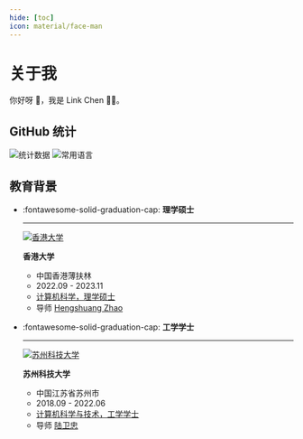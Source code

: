 ```yaml
---
hide: [toc]
icon: material/face-man
---
```


# 关于我

你好呀 :wave:，我是 Link Chen :man_technologist:。

## GitHub 统计

![统计数据](https://github-readme-stats.vercel.app/api?username=linkch0&locale=cn&theme=transparent&show_icons=true)
![常用语言](https://github-readme-stats.vercel.app/api/top-langs/?username=linkch0&locale=cn&theme=transparent&layout=compact&langs_count=8)

## 教育背景

<div class="grid cards" markdown>

-   :fontawesome-solid-graduation-cap: **理学硕士**

    ***

    [![香港大学](https://hku.hk/assets/img/hku-logo.svg)](https://hku.hk/)

    **香港大学**

    -   中国香港薄扶林
    -   2022.09 - 2023.11
    -   [计算机科学，理学硕士](https://www.msc-cs.hku.hk/)
    -   导师 [Hengshuang Zhao](https://hszhao.github.io/)
    <!-- -   [Department of Computer Science](https://www.cs.hku.hk/)
    -   [Faculty of Engineering](https://engg.hku.hk/) -->

-   :fontawesome-solid-graduation-cap: **工学学士**

    ***

    [![苏州科技大学](https://www.usts.edu.cn/dfiles/11467/static/images/logo.jpg)](https://www.usts.edu.cn/)

    **苏州科技大学**

    -   中国江苏省苏州市
    -   2018.09 - 2022.06
    -   [计算机科学与技术，工学学士](https://eie.usts.edu.cn/info/1114/3192.htm)
    -   导师 [陆卫忠](https://eie.usts.edu.cn/info/1120/2956.htm)

</div>
